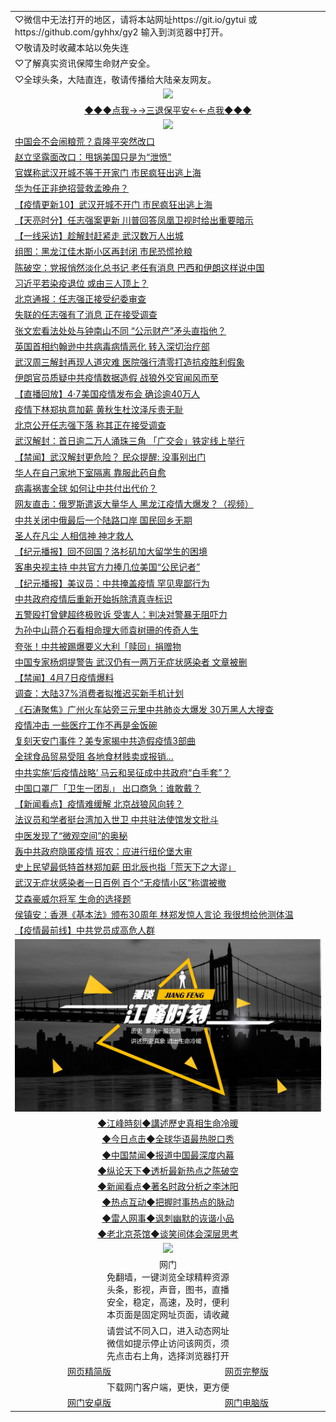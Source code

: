  <table>
<tr>
<td colspan="2" align=left>
♡微信中无法打开的地区，请将本站网址https://git.io/gytui 或 https://github.com/gyhhx/gy2 输入到浏览器中打开。 
 </td>
</tr>
 <tr>
 <td colspan="2" align=left>
♡敬请及时收藏本站以免失连
  <tr>
<td colspan="2" align=left>
♡了解真实资讯保障生命财产安全。
 </td>
   <tr>
<td colspan="2" align=left>
♡全球头条，大陆直连，敬请传播给大陆亲友网友。
 </td>
</tr>

</td>
 </tr>
  <tr>
    <td colspan="2" align=center><img src="https://github.com/gyhhx/image-upload/blob/master/3t%20(1).jpg"></td>
 </tr>
 <tr><td colspan="2" align="center"><a href="https://xfine.casa/oo.aspx?name=ogQuit&key=exgxucyqmkwgvwch&from=gy">◆◆◆点我→→三退保平安←←点我◆◆◆</a></td></tr>
  <tr>
    <td colspan="2" align=center><img src="https://cdn.jsdelivr.net/gh/gyoupiodf/im1/%E7%BD%91%E9%97%A8%E6%96%B0%E9%97%BB1.jpg"></td>
 </tr>
<tr><td colspan="2" align="left"><a href="https://xfine.casa/?name=c1153855&key=exgxucyqmkwgvwch&from=gy">中国会不会闹粮荒？袁隆平突然改口</a></td></tr>
<tr><td colspan="2" align="left"><a href="https://xfine.casa/?name=c1153856&key=exgxucyqmkwgvwch&from=gy">赵立坚露面改口：甩锅美国只是为“泄愤”</a></td></tr>
<tr><td colspan="2" align="left"><a href="https://xfine.casa/?name=c1153888&key=exgxucyqmkwgvwch&from=gy">官媒称武汉开城不等于开家门 市民疯狂出逃上海</a></td></tr>
<tr><td colspan="2" align="left"><a href="https://xfine.casa/?name=c1153899&key=exgxucyqmkwgvwch&from=gy">华为任正非绝招营救孟晚舟？</a></td></tr>
<tr><td colspan="2" align="left"><a href="https://xfine.casa/?name=c1152875&key=exgxucyqmkwgvwch&from=gy">【疫情更新10】武汉开城不开门 市民疯狂出逃上海</a></td></tr>
<tr><td colspan="2" align="left"><a href="https://xfine.casa/?name=c1153923&key=exgxucyqmkwgvwch&from=gy">【天亮时分】任志强案更新 川普回答凤凰卫视时给出重要暗示</a></td></tr>
<tr><td colspan="2" align="left"><a href="https://xfine.casa/?name=c1153884&key=exgxucyqmkwgvwch&from=gy">【一线采访】趁解封赶紧走 武汉数万人出城</a></td></tr>
<tr><td colspan="2" align="left"><a href="https://xfine.casa/?name=c1153885&key=exgxucyqmkwgvwch&from=gy">组图：黑龙江佳木斯小区再封闭 市民恐慌抢粮</a></td></tr>
<tr><td colspan="2" align="left"><a href="https://xfine.casa/?name=c1153924&key=exgxucyqmkwgvwch&from=gy">陈破空：党报悄然淡化总书记 老任有消息 巴西和伊朗这样说中国</a></td></tr>
<tr><td colspan="2" align="left"><a href="https://xfine.casa/?name=c1153908&key=exgxucyqmkwgvwch&from=gy">习近平若染疫退位 或由三人顶上？</a></td></tr>
<tr><td colspan="2" align="left"><a href="https://xfine.casa/?name=c1153911&key=exgxucyqmkwgvwch&from=gy">北京通报：任志强正接受纪委审查</a></td></tr>
<tr><td colspan="2" align="left"><a href="https://xfine.casa/?name=c1153824&key=exgxucyqmkwgvwch&from=gy">失联的任志强有了消息 正在接受调查</a></td></tr>
<tr><td colspan="2" align="left"><a href="https://xfine.casa/?name=c1153910&key=exgxucyqmkwgvwch&from=gy">张文宏看法处处与钟南山不同 “公示财产”矛头直指他？</a></td></tr>
<tr><td colspan="2" align="left"><a href="https://xfine.casa/?name=c1153896&key=exgxucyqmkwgvwch&from=gy">英国首相约翰逊中共病毒病情恶化 转入深切治疗部</a></td></tr>
<tr><td colspan="2" align="left"><a href="https://xfine.casa/?name=c1153901&key=exgxucyqmkwgvwch&from=gy">武汉周三解封再现人道灾难 医院强行清零打造抗疫胜利假象</a></td></tr>
<tr><td colspan="2" align="left"><a href="https://xfine.casa/?name=c1153892&key=exgxucyqmkwgvwch&from=gy">伊朗官员质疑中共疫情数据造假 战狼外交官闻风而至</a></td></tr>
<tr><td colspan="2" align="left"><a href="https://xfine.casa/?name=c1153887&key=exgxucyqmkwgvwch&from=gy">【直播回放】4·7美国疫情发布会 确诊逾40万人</a></td></tr>
<tr><td colspan="2" align="left"><a href="https://xfine.casa/?name=c1153886&key=exgxucyqmkwgvwch&from=gy">疫情下林郑执意加薪 黄秋生杜汶泽斥责无耻</a></td></tr>
<tr><td colspan="2" align="left"><a href="https://xfine.casa/?name=c1153858&key=exgxucyqmkwgvwch&from=gy">北京公开任志强下落 称其正在接受调查</a></td></tr>
<tr><td colspan="2" align="left"><a href="https://xfine.casa/?name=c1153880&key=exgxucyqmkwgvwch&from=gy">武汉解封：首日逾二万人涌珠三角 「广交会」铁定线上举行</a></td></tr>
<tr><td colspan="2" align="left"><a href="https://xfine.casa/?name=c1153912&key=exgxucyqmkwgvwch&from=gy">【禁闻】武汉解封更危险？ 民众提醒: 没事别出门</a></td></tr>
<tr><td colspan="2" align="left"><a href="https://xfine.casa/?name=c1153929&key=exgxucyqmkwgvwch&from=gy">华人在自己家地下室隔离 靠服此药自愈</a></td></tr>
<tr><td colspan="2" align="left"><a href="https://xfine.casa/?name=c1153827&key=exgxucyqmkwgvwch&from=gy">病毒祸害全球 如何让中共付出代价？</a></td></tr>
<tr><td colspan="2" align="left"><a href="https://xfine.casa/?name=c1153828&key=exgxucyqmkwgvwch&from=gy">网友直击：俄罗斯遣返大量华人  黑龙江疫情大爆发？（视频）</a></td></tr>
<tr><td colspan="2" align="left"><a href="https://xfine.casa/?name=c1153893&key=exgxucyqmkwgvwch&from=gy">中共关闭中俄最后一个陆路口岸 国民回乡无期</a></td></tr>
<tr><td colspan="2" align="left"><a href="https://xfine.casa/?name=c1153889&key=exgxucyqmkwgvwch&from=gy">圣人在凡尘 人相信神 神才救人</a></td></tr>
<tr><td colspan="2" align="left"><a href="https://xfine.casa/?name=c1153907&key=exgxucyqmkwgvwch&from=gy">【纪元播报】回不回国？洛杉矶加大留学生的困境</a></td></tr>
<tr><td colspan="2" align="left"><a href="https://xfine.casa/?name=c1153895&key=exgxucyqmkwgvwch&from=gy">客串央视主持 中共官方力捧几位美国“公民记者”</a></td></tr>
<tr><td colspan="2" align="left"><a href="https://xfine.casa/?name=c1153906&key=exgxucyqmkwgvwch&from=gy">【纪元播报】美议员：中共掩盖疫情 罕见卑鄙行为</a></td></tr>
<tr><td colspan="2" align="left"><a href="https://xfine.casa/?name=c1153891&key=exgxucyqmkwgvwch&from=gy">中共政府疫情后重新开始拆除清真寺标识</a></td></tr>
<tr><td colspan="2" align="left"><a href="https://xfine.casa/?name=c1153900&key=exgxucyqmkwgvwch&from=gy">五警殴打曾健超终极败诉 受害人：判决对警暴无阻吓力</a></td></tr>
<tr><td colspan="2" align="left"><a href="https://xfine.casa/?name=c1153928&key=exgxucyqmkwgvwch&from=gy">为孙中山蒋介石看相命理大师袁树珊的传奇人生</a></td></tr>
<tr><td colspan="2" align="left"><a href="https://xfine.casa/?name=c1153875&key=exgxucyqmkwgvwch&from=gy">夸张！中共被踢爆要义大利「赎回」捐赠物</a></td></tr>
<tr><td colspan="2" align="left"><a href="https://xfine.casa/?name=c1153869&key=exgxucyqmkwgvwch&from=gy">中国专家杨炯提警告 武汉仍有一两万无症状感染者  文章被删</a></td></tr>
<tr><td colspan="2" align="left"><a href="https://xfine.casa/?name=c1153914&key=exgxucyqmkwgvwch&from=gy">【禁闻】4月7日疫情爆料</a></td></tr>
<tr><td colspan="2" align="left"><a href="https://xfine.casa/?name=c1153905&key=exgxucyqmkwgvwch&from=gy">调查：大陆37%消费者拟推迟买新手机计划</a></td></tr>
<tr><td colspan="2" align="left"><a href="https://xfine.casa/?name=c1153937&key=exgxucyqmkwgvwch&from=gy">《石涛聚焦》广州火车站旁三元里中共肺炎大爆发 30万黑人大搜查</a></td></tr>
<tr><td colspan="2" align="left"><a href="https://xfine.casa/?name=c1153915&key=exgxucyqmkwgvwch&from=gy">疫情冲击 一些医疗工作不再是金饭碗</a></td></tr>
<tr><td colspan="2" align="left"><a href="https://xfine.casa/?name=c1153837&key=exgxucyqmkwgvwch&from=gy">复刻天安门事件？美专家揭中共造假疫情3部曲</a></td></tr>
<tr><td colspan="2" align="left"><a href="https://xfine.casa/?name=c1153930&key=exgxucyqmkwgvwch&from=gy">全球食品贸易受阻 各地食材贱卖或报销…</a></td></tr>
<tr><td colspan="2" align="left"><a href="https://xfine.casa/?name=c1153940&key=exgxucyqmkwgvwch&from=gy">中共实施‘后疫情战略’ 马云和吴征成中共政府“白手套”？</a></td></tr>
<tr><td colspan="2" align="left"><a href="https://xfine.casa/?name=c1153876&key=exgxucyqmkwgvwch&from=gy">中国口罩厂「卫生一团乱」 出口商急：谁敢戴？</a></td></tr>
<tr><td colspan="2" align="left"><a href="https://xfine.casa/?name=c1153882&key=exgxucyqmkwgvwch&from=gy">【新闻看点】疫情难缓解 北京战狼风向转？</a></td></tr>
<tr><td colspan="2" align="left"><a href="https://xfine.casa/?name=c1153879&key=exgxucyqmkwgvwch&from=gy">法议员和学者挺台湾加入世卫 中共驻法使馆发文批斗</a></td></tr>
<tr><td colspan="2" align="left"><a href="https://xfine.casa/?name=c1153942&key=exgxucyqmkwgvwch&from=gy">中医发现了“微观空间”的奥秘</a></td></tr>
<tr><td colspan="2" align="left"><a href="https://xfine.casa/?name=c1153859&key=exgxucyqmkwgvwch&from=gy">轰中共政府隐匿疫情 班农：应进行纽伦堡大审</a></td></tr>
<tr><td colspan="2" align="left"><a href="https://xfine.casa/?name=c1153898&key=exgxucyqmkwgvwch&from=gy">史上民望最低特首林郑加薪 田北辰也指「荒天下之大谬」</a></td></tr>
<tr><td colspan="2" align="left"><a href="https://xfine.casa/?name=c1153878&key=exgxucyqmkwgvwch&from=gy">武汉无症状感染者一日百例 百个“无疫情小区”称谓被撤</a></td></tr>
<tr><td colspan="2" align="left"><a href="https://xfine.casa/?name=c1153904&key=exgxucyqmkwgvwch&from=gy">艾森豪威尔将军 生命的选择题</a></td></tr>
<tr><td colspan="2" align="left"><a href="https://xfine.casa/?name=c1153947&key=exgxucyqmkwgvwch&from=gy">侯镇安：香港《基本法》颁布30周年 林郑发惊人言论 我很想给他测体温</a></td></tr>
<tr><td colspan="2" align="left"><a href="https://xfine.casa/?name=c1153920&key=exgxucyqmkwgvwch&from=gy">【疫情最前线】中共党员成高危人群</a></td></tr>

 <tr>
   <td colspan="2" align=center><img src="https://github.com/gyoupiodf/im1/blob/master/jf-1.jpg"></td>
  </tr>
   <tr>
   <td colspan="2" align=center> 
<a href="https://xfine.casa/oo.aspx?name=c922850&key=exgxucyqmkwgvwch&from=gy&tag=9877">◆江峰時刻◆講述歷史真相生命冷暖</a><br/>
    </td>
  </tr>
   <tr>
   <td colspan="2" align=center> 
<a href="https://xfine.casa/oo.aspx?name=c816850&key=exgxucyqmkwgvwch&from=gy&tag=9877">◆今日点击◆全球华语最热脱口秀</a><br/>
    </td>
  </tr>
  <tr>
  <td colspan="2" align=center>
<a href="https://xfine.casa/oo.aspx?name=c816860&key=exgxucyqmkwgvwch&from=gy&tag=99733110">◆中国禁闻◆报道中国最深度内幕</a><br/>
   </tr>
  <tr>
     <td colspan="2" align=center>
<a href="https://xfine.casa/oo.aspx?name=c816855&key=exgxucyqmkwgvwch&from=gy&tag=997110">◆纵论天下◆透析最新热点之陈破空</a><br/>
   </tr>
   <tr>
      <td colspan="2" align=center>
<a href="https://xfine.casa/oo.aspx?name=c838308&key=exgxucyqmkwgvwch&from=gy&tag=9973110">◆新闻看点◆著名时政分析之李沐阳</a><br/>
   </tr>
   <tr>
     <td colspan="2" align=center>
<a href="https://xfine.casa/oo.aspx?name=c816852&key=exgxucyqmkwgvwch&from=gy&tag=9733110">◆热点互动◆把握时事热点的脉动</a><br/>
   </tr>
   <tr>
      <td colspan="2" align=center>
<a href="https://xfine.casa/oo.aspx?name=c816694&key=exgxucyqmkwgvwch&from=gy&tag=93310">◆雷人网事◆讽刺幽默的诙谐小品</a><br/>
   </tr>
   <tr>
    <td colspan="2" align=center>
<a href="https://xfine.casa/oo.aspx?name=c816650&key=exgxucyqmkwgvwch&from=gy&tag=9973110">◆老北京茶馆◆谈笑间体会深层思考</a><br/>
   </tr>
 <tr>
    <td colspan="2" align="center"><img src="https://gitlab.com/ogate2/up/raw/master/_/oGate65.jpg"/></td>
  </tr>
  <tr>
    <td colspan="2" align="center">网门<br/>免翻墙，一键浏览全球精粹资源<br/>头条，影视，声音，图书，直播<br/>安全，稳定，高速，及时，便利<br/>本页面是固定网址页面，请收藏</td>
  <tr>
  <tr>
    <td colspan="2" align="center">请尝试不同入口，进入动态网址<br/>微信如提示停止访问该网页，须<br/>先点击右上角，选择浏览器打开</td>
  <tr>  
  <tr>
    <td align="center"><a href="https://gitcdn.xyz/repo/otiny/up/master/show002.htm">网页精简版</a></td>
    <td align="center"><a href="https://gitcdn.xyz/repo/otiny/up/master/show001.htm">网页完整版</a></td>
  </tr>
  <tr>
    <td colspan="2" align="center">下载网门客户端，更快，更方便</td>
  <tr>
  <tr>
    <td align="center"><a href="https://raw.githubusercontent.com/opipe/up/master/oGatea.apk">网门安卓版</a></td>
    <td align="center"><a href="https://raw.githubusercontent.com/opipe/up/master/oGate.zip">网门电脑版</a></td>
  </tr>
</table>
